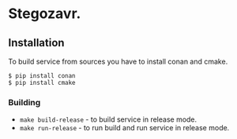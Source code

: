 # Stegozavr.

## Installation

To build service from sources you have to install conan and cmake. 
```
$ pip install conan
$ pip install cmake
```

### Building

* ```make build-release``` - to build service in release mode.
* ```make run-release``` - to run build and run service in release mode.